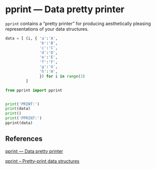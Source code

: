 #  pprint — Data pretty printer

`pprint` contains a “pretty printer” for producing aesthetically pleasing representations of your data structures.

```python
data = [ (i, { 'a':'A',
               'b':'B',
               'c':'C',
               'd':'D',
               'e':'E',
               'f':'F',
               'g':'G',
               'h':'H',
               }) for i in range(3)
         ]

from pprint import pprint


print('PRINT:')
print(data)
print()
print('PPRINT:')
pprint(data)
```

## References

[pprint — Data pretty printer](https://docs.python.org/2/library/pprint.html)

[pprint – Pretty-print data structures](https://pymotw.com/2/pprint/)